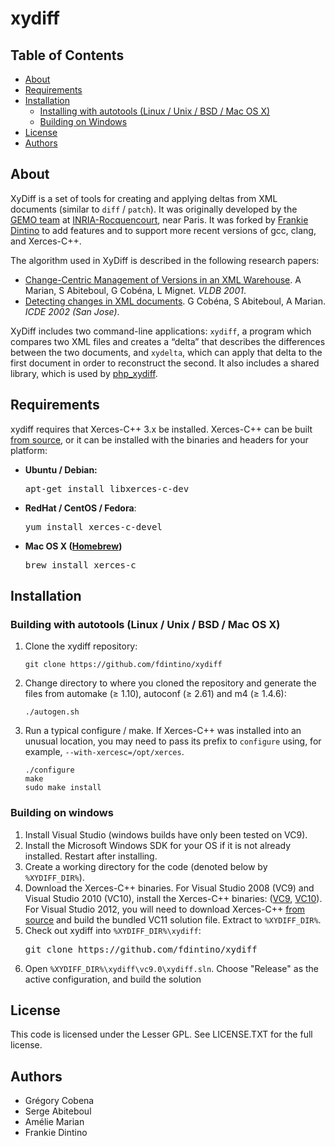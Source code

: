 xydiff
======

## Table of Contents

* [About](#about)
* [Requirements](#requirements)
* [Installation](#installation)
  * [Installing with autotools (Linux / Unix / BSD / Mac OS X)](#autotools-installation)
  * [Building on Windows](#win-build)
* [License](#license)
* [Authors](#authors)

About
-----

XyDiff is a set of tools for creating and applying deltas from XML documents (similar to `diff` / `patch`). It was originally developed by the [GEMO team](http://www.inria.fr/en/teams/gemo) at [INRIA-Rocquencourt](https://www.inria.fr/centre/paris-rocquencourt), near Paris. It was forked by [Frankie Dintino](http://frankiedintino.com/) to add features and to support more recent versions of gcc, clang, and Xerces-C++.

The algorithm used in XyDiff is described in the following research papers:

* [Change-Centric Management of Versions in an XML Warehouse](http://www.vldb.org/conf/2001/P581.pdf).
  A Marian, S Abiteboul, G Cobéna, L Mignet. *VLDB 2001*.
* [Detecting changes in XML documents](http://gregory.cobena.free.fr/www/Publications/%5BICDE2002%5D%20XyDiff%20-%20published%20version.pdf).
  G Cobéna, S Abiteboul, A Marian. *ICDE 2002 (San Jose)*.

XyDiff includes two command-line applications: `xydiff`, a program which compares two XML files and creates a “delta” that describes the differences between the two documents, and `xydelta`, which can apply that delta to the first document in order to reconstruct the second. It also includes a shared library, which is used by [php_xydiff](https://github.com/fdintino/php_xydiff).

Requirements
------------

xydiff requires that Xerces-C++ 3.x be installed. Xerces-C++ can be built
[from source](http://xerces.apache.org/xerces-c/download.cgi), or it can be
installed with the binaries and headers for your platform:

* **Ubuntu / Debian:**
  <pre>apt-get install libxerces-c-dev</pre>
* **RedHat / CentOS / Fedora**:
  <pre>yum install xerces-c-devel</pre>
* **Mac OS X ([Homebrew](http://mxcl.github.com/homebrew/))**
  <pre>brew install xerces-c</pre>

Installation
-------------

<a name="unix-installation"></a>
### Building with autotools (Linux / Unix / BSD / Mac OS X)

 1. Clone the xydiff repository:

        git clone https://github.com/fdintino/xydiff

 2. Change directory to where you cloned the repository and generate the
    files from automake (≥ 1.10), autoconf (≥ 2.61) and m4 (≥ 1.4.6):

        ./autogen.sh

 3. Run a typical configure / make. If Xerces-C++ was installed into an unusual
    location, you may need to pass its prefix to `configure` using, for
    example, `--with-xercesc=/opt/xerces`.

        ./configure
        make
        sudo make install


<a name="win-build"></a>
### Building on windows

 1. Install Visual Studio (windows builds have only been tested on VC9).
 2. Install the Microsoft Windows SDK for your OS if it is not already installed.
    Restart after installing.
 3. Create a working directory for the code (denoted below by `%XYDIFF_DIR%`).
 4. Download the Xerces-C++ binaries. For Visual Studio 2008 (VC9) and Visual
    Studio 2010 (VC10), install the Xerces-C++ binaries:
    ([VC9](http://archive.apache.org/dist/xerces/c/3/binaries/xerces-c-3.1.1-x86_64-windows-vc-9.0.zip),
    [VC10](http://archive.apache.org/dist/xerces/c/3/binaries/xerces-c-3.1.1-x86_64-windows-vc-10.0.zip)).
    For Visual Studio 2012, you will need to download Xerces-C++
    [from source](http://xerces.apache.org/xerces-c/download.cgi)
    and build the bundled VC11 solution file. Extract to `%XYDIFF_DIR%`.
 5. Check out xydiff into `%XYDIFF_DIR%\xydiff`:
    <pre lang="bash">git clone https://github.com/fdintino/xydiff</pre>
 6. Open `%XYDIFF_DIR%\xydiff\vc9.0\xydiff.sln`. Choose "Release" as the active
    configuration, and build the solution

License
-------

This code is licensed under the Lesser GPL. See LICENSE.TXT for the full license.

Authors
-------

* Grégory Cobena
* Serge Abiteboul
* Amélie Marian
* Frankie Dintino

